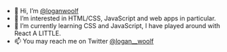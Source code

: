 - 👋 Hi, I’m [@loganwoolf](https://loganwoolf.github.io)
- 👀 I’m interested in HTML/CSS, JavaScript and web apps in particular.
- 🌱 I’m currently learning CSS and JavaScript, I have played around with React A LITTLE.
- 📫 You may reach me on Twitter [@logan__woolf](https://twitter.com/logan__woolf)
